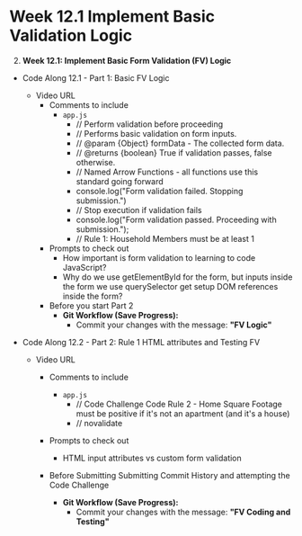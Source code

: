 # Week 12.1 Implement Basic Validation Logic


2. **Week 12.1: Implement Basic Form Validation (FV) Logic**
* Code Along 12.1 - Part 1: Basic FV Logic
    - Video URL
        - Comments to include
            - `app.js`
                - // Perform validation before proceeding
                - // Performs basic validation on form inputs.
                - // @param {Object} formData - The collected form data.
                - // @returns {boolean} True if validation passes, false otherwise.
                - // Named Arrow Functions - all functions use this standard going forward
                - console.log("Form validation failed. Stopping submission.")
                - // Stop execution if validation fails
                - console.log("Form validation passed. Proceeding with submission.");
                - // Rule 1: Household Members must be at least 1
        - Prompts to check out
            - How important is form validation to learning to code JavaScript?
            - Why do we use getElementById for the form, but inputs inside the form we use querySelector get setup DOM references inside the form?
        - Before you start Part 2
            * **Git Workflow (Save Progress):**
                * Commit your changes with the message: **"FV Logic"**
                
* Code Along 12.2 - Part 2: Rule 1 HTML attributes and Testing FV
    - Video URL
        - Comments to include
            - `app.js`
                - // Code Challenge Code Rule 2 - Home Square Footage must be positive if it's not an apartment (and it's a house)
                - // novalidate
                
        - Prompts to check out
            - HTML input attributes vs custom form validation
        - Before Submitting Submitting Commit History and attempting the Code Challenge
            * **Git Workflow (Save Progress):**
                * Commit your changes with the message: **"FV Coding and Testing"**
